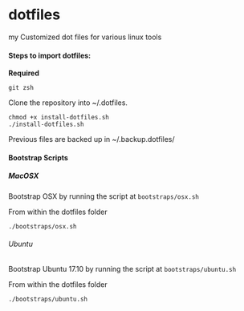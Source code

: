 dotfiles
========

my Customized dot files for various linux tools

#### Steps to import dotfiles:

**Required**

	git zsh

Clone the repository into ~/.dotfiles.

```
chmod +x install-dotfiles.sh
./install-dotfiles.sh
```

Previous files are backed up in ~/.backup.dotfiles/

#### Bootstrap Scripts

##### MacOSX
Bootstrap OSX by running the script at `bootstraps/osx.sh`

From within the dotfiles folder
``` shell
./bootstraps/osx.sh
```

###### Ubuntu
Bootstrap Ubuntu 17.10 by running the script at `bootstraps/ubuntu.sh`

From within the dotfiles folder
``` shell
./bootstraps/ubuntu.sh
```
